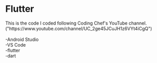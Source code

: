 # Flutter
<About Flutter>
This is the code I coded following Coding Chef's YouTube channel.
("https://www.youtube.com/channel/UC_2ge45JCuJH1z6VYt4iCgQ")
<br/>
<coding environment>
<br/>
-Android Studio
<br/>
-VS Code
<br/>
-flutter
<br/>
-dart
